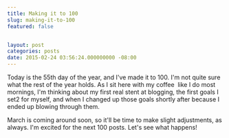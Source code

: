 ```yaml
---
title: Making it to 100
slug: making-it-to-100
featured: false


layout: post
categories: posts
date: 2015-02-24 03:56:24.000000000 -08:00
---
```


Today is the 55th day of the year, and I've made it to 100. I'm not quite sure what the rest of the year holds. As I sit here with my coffee &nbsp;like I do most mornings, I'm thinking about my first real stent at blogging, the first goals I set2 for myself, and when I changed up those goals shortly after because I ended up blowing through them.

March is coming around soon, so it'll be time to make slight adjustments, as always. I'm excited for the next 100 posts. Let's see what happens!

